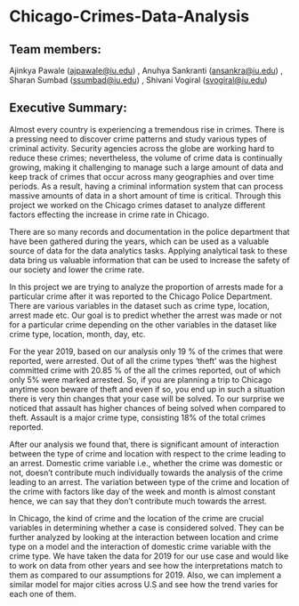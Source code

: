 # Chicago-Crimes-Data-Analysis


## Team members: 
Ajinkya Pawale (ajpawale@iu.edu) , Anuhya Sankranti (ansankra@iu.edu) , Sharan Sumbad (ssumbad@iu.edu) , Shivani Vogiral (svogiral@iu.edu)


## Executive Summary:

Almost every country is experiencing a tremendous rise in crimes. There is a pressing need to discover crime patterns and study various types of criminal activity. Security agencies across the globe are working hard to reduce these crimes; nevertheless, the volume of crime data is continually growing, making it challenging to manage such a large amount of data and keep track of crimes that occur across many geographies and over time periods. As a result, having a criminal information system that can process massive amounts of data in a short amount of time is critical. Through this project we worked on the Chicago crimes dataset to analyze different factors effecting the increase in crime rate in Chicago.

There are so many records and documentation in the police department that have been gathered during the years, which can be used as a valuable source of data for the data analytics tasks. Applying analytical task to these data bring us valuable information that can be used to increase the safety of our society and lower the crime rate.

In this project we are trying to analyze the proportion of arrests made for a particular crime after it was reported to the Chicago Police Department. There are various variables in the dataset such as crime type, location, arrest made etc. Our goal is to predict whether the arrest was made or not for a particular crime depending on the other variables in the dataset like crime type, location, month, day, etc.

For the year 2019, based on our analysis only 19 % of the crimes that were reported, were arrested. Out of all the crime types ‘theft’ was the highest committed crime with 20.85 % of the all the crimes reported, out of which only 5% were marked arrested. So, if you are planning a trip to Chicago anytime soon beware of theft and even if so, you end up in such a situation there is very thin changes that your case will be solved. To our surprise we noticed that assault has higher chances of being solved when compared to theft. Assault is a major crime type, consisting 18% of the total crimes reported.

After our analysis we found that, there is significant amount of interaction between the type of crime and location with respect to the crime leading to an arrest. Domestic crime variable i.e., whether the crime was domestic or not, doesn’t contribute much individually towards the analysis of the crime leading to an arrest. The variation between type of the crime and location of the crime with factors like day of the week and month is almost constant hence, we can say that they don’t contribute much towards the arrest.

In Chicago, the kind of crime and the location of the crime are crucial variables in determining whether a case is considered solved. They can be further analyzed by looking at the interaction between location and crime type on a model and the interaction of domestic crime variable with the crime type. 
We have taken the data for 2019 for our use case and would like to work on data from other years and see how the interpretations match to them as compared to our assumptions for 2019. Also, we can implement a similar model for major cities across U.S and see how the trend varies for each one of them. 
